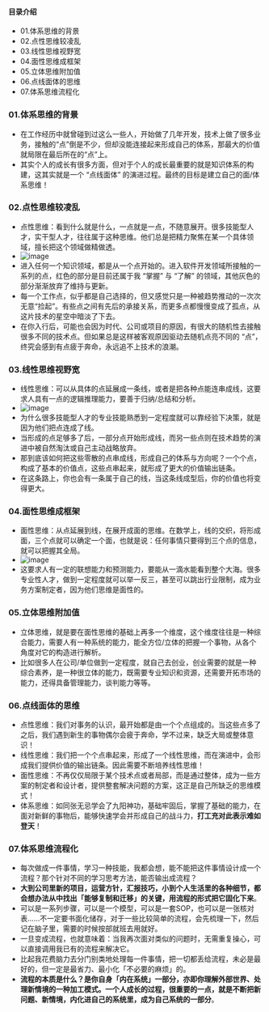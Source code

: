 #### 目录介绍
- 01.体系思维的背景
- 02.点性思维较凌乱
- 03.线性思维视野宽
- 04.面性思维成框架
- 05.立体思维附加值
- 06.点线面体的思维
- 07.体系思维流程化




### 01.体系思维的背景
- 在工作经历中就曾碰到过这么一些人，开始做了几年开发，技术上做了很多业务，接触的“点”倒是不少，但却没能连接起来形成自己的体系，那最大的价值就局限在最后所在的“点”上。
- 其实个人的成长有很多方面，但对于个人的成长最重要的就是知识体系的构建，这其实就是一个 “点线面体” 的演进过程。最终的目标是建立自己的面/体系思维！



### 02.点性思维较凌乱
- 点性思维：看到什么就是什么，一点就是一点，不随意展开。很多技能型人才，实干型人才，往往属于这种思维。他们总是把精力聚焦在某一个具体领域，擅长把这个领域做精做透。
- ![image](https://img-blog.csdnimg.cn/98840467411141708dc0664ec4e9319f.png)
- 进入任何一个知识领域，都是从一个点开始的。进入软件开发领域所接触的一系列的点，红色的部分是目前还属于我 “掌握” 与 “了解” 的领域，其他灰色的部分渐渐放弃了维持与更新。
- 每一个工作点，似乎都是自己选择的，但又感觉只是一种被趋势推动的一次次无意“捡起”。有些点之间有先后的承接关系，而更多点都慢慢变成了孤点，从这片技术的星空中暗淡了下去。
- 在你入行后，可能也会因为时代、公司或项目的原因，有很大的随机性去接触很多不同的技术点。但如果总是这样被客观原因驱动去随机点亮不同的 “点”，终究会感到有点疲于奔命，永远追不上技术的浪潮。



### 03.线性思维视野宽
- 线性思维：可以从具体的点延展成一条线，或者是把各种点能连串成线，这要求人具有一点的逻辑推理能力，要善于归纳/总结和分析。
- ![image](https://img-blog.csdnimg.cn/4ad148fbe8f24b27a3617b91d0ee218d.png)
- 为什么很多技能型人才的专业技能熟悉到一定程度就可以靠经验下决策，就是因为他们把点连成了线。
- 当形成的点足够多了后，一部分点开始形成线，而另一些点则在技术趋势的演进中被自然淘汰或自己主动战略放弃。
- 那到底该如何把这些零散的点串成线，形成自己的体系与方向呢？一个个点，构成了基本的价值点，这些点串起来，就形成了更大的价值输出链条。
- 在这条路上，你也会有一条属于自己的线，当这条线成型后，你的价值也将变得更大。



### 04.面性思维成框架
- 面性思维：从点延展到线，在展开成面的思维。在数学上，线的交织，将形成面，三个点就可以确定一个面，也就是说：任何事情只要得到三个点的信息，就可以把握其全局。
- ![image](https://img-blog.csdnimg.cn/55700ef5da1a4cd9ad54b8834c4a8634.png)
- 这要求人有一定的联想能力和预测能力，要能从一滴水能看到整个大海。很多专业性人才，做到一定程度就可以举一反三，甚至可以跳出行业限制，成为业务方案制定者，因为他们思维是面性的。



### 05.立体思维附加值
- 立体思维，就是要在面性思维的基础上再多一个维度，这个维度往往是一种综合能力，需要人有一种系统的能力，能全方位/立体的把握一个事物，从各个角度对它的构造进行解析。
- 比如很多人在公司/单位做到一定程度，就自己去创业，创业需要的就是一种综合素养，是一种很立体的能力，既需要专业知识和资源，还需要开拓市场的能力，还得具备管理能力，谈判能力等等。


### 06.点线面体的思维
- 点性思维：我们对事务的认识，最开始都是由一个个点组成的。当这些点多了之后，我们遇到新生的事物偶尔会疲于奔命，学不过来，缺乏大局或整体意识！
- 线性思维：我们把一个个点串起来，形成了一个线性思维，而在演进中，会形成我们提供价值的输出链条。因此需要不断培养线性思维！
- 面性思维：不再仅仅局限于某个技术点或者局部，而是通过整体，成为一些方案的制定者和设计者，提供整套解决问题的方案，这正是自己所缺乏的思维模式！
- 体系思维：如同张无忌学会了九阳神功，基础牢固后，掌握了基础的能力，在面对新鲜的事物后，能够快速学会并形成自己的战斗力，**打工充对此表示难如登天**！



### 07.体系思维流程化
- 每次做成一件事情，学习一种技能，我都会想，能不能把这件事情设计成一个流程？那个针对不同的学习思考方法，能否输出成流程？
- **大到公司里新的项目，运营方针，汇报技巧，小到个人生活里的各种细节，都会想办法从中找出「能够复制和迁移」的关键，用流程的形式把它固化下来**。
- 可以是一系列步骤，可以是一个模型，可以是一套SOP，也可以是一张核对表……不一定要书面化储存，对于一些比较简单的流程，会先梳理一下，然后记在脑子里，需要的时候按部就班去用就好。
- 一旦变成流程，也就意味着：当我再次面对类似的问题时，无需重复操心，可以直接调用我已有的流程来解决它。
- 比起我花费脑力去分门别类地处理每一件事情，把一切都丢给流程，未必是最好的，但一定是最省力、最小化「不必要的麻烦」的。
- **流程的本质是什么？是你自身「内在系统」一部分，亦即你理解外部世界、处理新情境的一种加工模式。一个人成长的过程，很重要的一点，就是不断把新问题、新情境，内化进自己的系统里，成为自己系统的一部分**。







